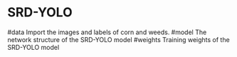 # SRD-YOLO
#data
Import the images and labels of corn and weeds.
#model
The network structure of the SRD-YOLO model
#weights
Training weights of the SRD-YOLO model
